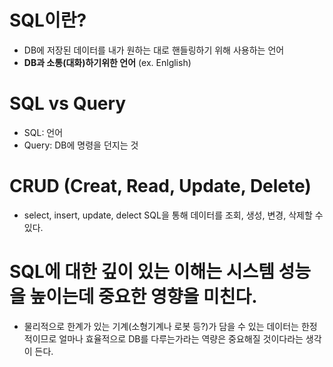 # SQL이란?

- DB에 저장된 데이터를 내가 원하는 대로 핸들링하기 위해 사용하는 언어
- **DB과 소통(대화)하기위한 언어** (ex. Enlglish)

# SQL vs Query

- SQL: 언어
- Query: DB에 명령을 던지는 것

# CRUD (Creat, Read, Update, Delete)

- select, insert, update, delect SQL을 통해 데이터를 조회, 생성, 변경, 삭제할 수 있다.

# SQL에 대한 깊이 있는 이해는 시스템 성능을 높이는데 중요한 영향을 미친다.

- 물리적으로 한계가 있는 기계(소형기계나 로봇 등?)가 담을 수 있는 데이터는 한정적이므로 얼마나 효율적으로 DB를 다루는가라는 역량은 중요해질 것이다라는 생각이 든다.
